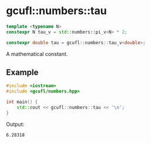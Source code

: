 # gcufl::numbers::tau
```cpp
template <typename N>
constexpr N tau_v = std::numbers::pi_v<N> * 2;

constexpr double tau = gcufl::numbers::tau_v<double>;
```
A mathematical constant.
## Example
```cpp
#include <iostream>
#include <gcufl/numbers.hpp>

int main() {
	std::cout << gcufl::numbers::tau << '\n';
}
```
Output:
```
6.28318
```
